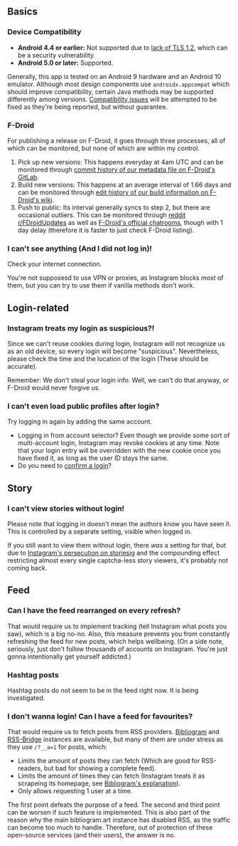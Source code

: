 ## Basics

### Device Compatibility

* **Android 4.4 or earlier:** Not supported due to [lack of TLS 1.2](https://github.com/square/okhttp#requirements), which can be a security vulnerability.
* **Android 5.0 or later:** Supported.

Generally, this app is tested on an Android 9 hardware and an Android 10 emulator. Although most design components use `androidx.appcompat` which should improve compatibility, certain Java methods may be supported differently among versions. [Compatibility issues](https://github.com/austinhuang0131/barinsta/issues?q=is%3Aissue+label%3Acompatibility) will be attempted to be fixed as they're being reported, but without guarantee.

### F-Droid

For publishing a release on F-Droid, it goes through three processes, all of which can be monitored, but none of which are within my control.

1. Pick up new versions: This happens everyday at 4am UTC and can be monitored through [commit history of our metadata file on F-Droid's GitLab](https://gitlab.com/fdroid/fdroiddata/-/commits/master/metadata/me.austinhuang.instagrabber.yml).
2. Build new versions: This happens at an average interval of 1.66 days and can be monitored through [edit history of our build information on F-Droid's wiki](https://f-droid.org/wiki/index.php?title=me.austinhuang.instagrabber/lastbuild&action=history).
3. Push to public: Its interval generally syncs to step 2, but there are occasional outliers. This can be monitored through [reddit r/FDroidUpdates](https://www.reddit.com/r/FDroidUpdates/) as well as [F-Droid's official chatrooms](https://f-droid.org/en/about/#contact), though with 1 day delay (therefore it is faster to just check F-Droid listing).

### I can't see anything (And I did not log in)!

Check your internet connection.

You're not supposesd to use VPN or proxies, as Instagram blocks *most* of them, but you can try to use them if vanilla methods don't work.

## Login-related

### Instagram treats my login as suspicious?!

Since we can't reuse cookies during login, Instagram will not recognize us as an old device, so every login will become "suspicious". Nevertheless, please check the time and the location of the login (These should be accurate).

Remember: We don't steal your login info. Well, we can't do that anyway, or F-Droid would never forgive us.

### I can't even load public profiles after login?

Try logging in again by adding the same account.

* Logging in from account selector? Even though we provide some sort of multi-account login, Instagram may revoke cookies at any time. Note that your login entry will be overridden with the new cookie once you have fixed it, as long as the user ID stays the same.
* Do you need to [confirm a login](https://github.com/austinhuang0131/barinsta/issues/73)?

## Story

### I can't view stories without login!

Please note that logging in doesn't mean the authors know you have seen it. This is controlled by a separate setting, visible when logged in.

If you still want to view them without login, there *was* a setting for that, but due to [Instagram's persecution on storiesig](https://nitter.net/jlobitu/status/1305929897169346560#m) and the compounding effect restricting almost every single captcha-less story viewers, it's probably not coming back.

## Feed

### Can I have the feed rearranged on every refresh?

That would require us to implement tracking (tell Instagram what posts you saw), which is a big no-no. Also, this measure prevents you from constantly refreshing the feed for new posts, which helps wellbeing. (On a side note, seriously, just don't follow thousands of accounts on Instagram. You're just gonna intentionally get yourself addicted.)

### Hashtag posts

Hashtag posts do not seem to be in the feed right now. It is being investigated.

### I don't wanna login! Can I have a feed for favourites?

That would require us to fetch posts from RSS providers. [Bibliogram](https://sr.ht/~cadence/bibliogram/) and [RSS-Bridge](https://github.com/RSS-Bridge/rss-bridge) instances are available, but many of them are under stress as they use `/?__a=1` for posts, which:

* Limits the amount of posts they can fetch (Which are good for RSS-readers, but bad for showing a complete feed).
* Limits the amount of times they can fetch (Instagram treats it as scrapeing its homepage, see [Bibliogram's explanation](https://git.sr.ht/~cadence/bibliogram-docs/tree/master/docs/Instagram%20rate%20limits.md)).
* Only allows requesting 1 user at a time.

The first point defeats the purpose of a feed. The second and third point can be worsen if such feature is implemented. This is also part of the reason why the main bibliogram.art instance has disabled RSS, as the traffic can become too much to handle. Therefore, out of protection of these open-source services (and their users), the answer is no.
